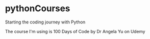 # pythonCourses
Starting the coding journey with Python 

The course I'm using is 100 Days of Code by Dr Angela Yu on Udemy
